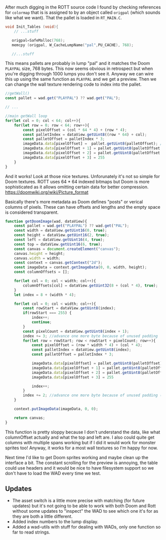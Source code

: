 After much digging in the ROTT source code I found by checking references for `colormap` that is is assigned to by an object called `origpal` (which sounds like what we want). That the pallet is loaded in `RT_MAIN.C`.

```C
void Init_Tables (void){
	// ...stuff

   origpal=SafeMalloc(768);
   memcpy (origpal, W_CacheLumpName("pal",PU_CACHE), 768);

   //...stuff
```

This means pallets are probably in lump "pal" and it matches the Doom `PLAYPAL` size, 768 bytes.  This now seems obvious in retrospect but when you're digging through 1000 lumps you don't see it.  Anyway we can wire this up using the same function as `PLAYPAL` and we get a preview.  Then we can change the wall texture rendering code to index into the pallet.

```js
//getWall()
const pallet = wad.get("PLAYPAL") ?? wad.get("PAL");

// ...

//main getWall loop
for(let col = 0; col < 64; col++){
	for(let row = 0; row < 64; row++){
		const pixelOffset = (col * 64 * 4) + (row * 4);
		const palletIndex = dataView.getUint8((row * 64) + col);
		const palletOffset = palletIndex * 3;
		imageData.data[pixelOffset] =  pallet.getUint8(palletOffset); //red
		imageData.data[pixelOffset + 1] = pallet.getUint8(palletOffset + 1); //green
		imageData.data[pixelOffset + 2] = pallet.getUint8(palletOffset + 2); //blue
		imageData.data[pixelOffset + 3] = 255
	}
}
```

And it works!  Look at those nice textures.  Unforunately it's not so simple for Doom textures.  ROTT uses 64 * 64 indexed bitmaps but Doom is more sophisticated as it allows omitting certain data for better compression. https://doomwiki.org/wiki/Picture_format

Basically there's more metadata as Doom defines "posts" or verical columns of pixels.  These can have offsets and lengths and the empty space is considered transparent.

```js
function getDoomImage(wad, dataView){
	const pallet = wad.get("PLAYPAL") ?? wad.get("PAL");
	const width = dataView.getUint16(0, true);
	const height = dataView.getUint16(2, true);
	const left = dataView.getUint16(4, true);
	const top = dataView.getUint16(6, true);
	const canvas = document.createElement("canvas");
	canvas.height = height;
	canvas.width = width;
	const context = canvas.getContext("2d");
	const imageData = context.getImageData(0, 0, width, height);
	const columnOffsets = [];

	for(let col = 0; col < width; col++){
		columnOffsets[col] = dataView.getUint32(8 + (col * 4), true);
	}
	let index = 8 + (width * 4);

	for(let col = 0; col < width; col++){
		const rowStart = dataView.getUint8(index);
		if(rowStart === 255) {
			index++;
			continue;
		}
		const pixelCount = dataView.getUint8(index + 1);
		index += 3; //advance one more byte because of unused padding
		for(let row = rowStart; row < rowStart + pixelCount; row++){
			const pixelOffset = (row * width * 4) + (col * 4);
			const palletIndex = dataView.getUint8(index);
			const palletOffset = palletIndex * 3;

			imageData.data[pixelOffset] = pallet.getUint8(palletOffset); //red
			imageData.data[pixelOffset + 1] = pallet.getUint8(palletOffset + 1); //green
			imageData.data[pixelOffset + 2] = pallet.getUint8(palletOffset + 2); //blue
			imageData.data[pixelOffset + 3] = 255

			index++;
		}
		index += 2; //advance one more byte because of unused padding (and some 255 value that ends the col)
	}

	context.putImageData(imageData, 0, 0);

	return canvas;
}
```

This function is pretty sloppy because I don't understand the data, like what columnOffset actually and what the top and left are.  I also could quite get columns with multiple spans working but if I did it would work for monster sprites too!  Anyway, it works for a most wall textures so I'm happy for now.

Next time I'd like to get Doom sprites working and maybe clean up the interface a bit.  The constant scrolling for the preview is annoying, the table could use headers and it would be nice to have filesystem support so we don't have to load the WAD every time we test.

Updates
-------

- The asset switch is a little more precise with matching (for future updates) but it's not going to be able to work with both Doom and Rott without some updates to "inspect" the WAD to see which one it's for as they are both a little different.
- Added index numbers to the lump display.
- Added a wad-utils with stuff for dealing with WADs, only one function so far to read strings.
